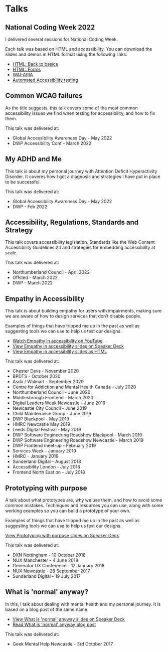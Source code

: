 # Talks

## National Coding Week 2022

I delivered several sessions for National Coding Week.

Each talk was based on HTML and accessibility. You can download the slides and demos in HTML format using the following links:

- [HTML: Back to basics](/downloads/decks/2022-09-html-back-to-basics.zip)
- [HTML: Forms](/downloads/decks/2022-09-html-forms.zip)
- [WAI-ARIA](/downloads/decks/2022-09-wai-aria.zip)
- [Automated Accessibility testing](/downloads/decks/2022-09-automated-accessibility-testing.zip)

## Common WCAG failures

As the title suggests, this talk covers some of the most common accessibility issues we find when testing for accessibility, and how to fix them.

This talk was delivered at:
- Global Accessibility Awareness Day - May 2022
- DWP Accessibility Conf - March 2022

## My ADHD and Me

This talk is about my personal journey with Attention Deficit Hyperactivity Disorder. It coveres how I got a diagnosis and strategies I have put in place to be successful.

This talk was delivered at:
- Global Accessibility Awareness Day - May 2022
- DWP - Feb 2022

## Accessibility, Regulations, Standards and Strategy

This talk covers accessibility legislation. Standards like the Web Content Accessibility Guidelines 2.1 and strategies for embedding accessibility at scale.

This talk was delivered at:
- Northumberland Council - April 2022
- Offsted - March 2022
- DWP - March 2022

## Empathy in Accessibility

This talk is about building empathy for users with impairments, making sure we are aware of how to design services that don’t disable people.

Examples of things that have tripped me up in the past as well as suggesting tools we can use to help us test our designs.

- [Watch Empathy in accessibility on YouTube](https://www.youtube.com/watch?v=OyGuEXq2PCc&t=243s)
- [View Empathy in accessibility slides on Speaker Deck](https://speakerdeck.com/abbott567/empathy-in-accessibility)
- [View Empathy in accessibility slides as HTML](https://empathy-in-accessibility.netlify.app/start.html)

This talk was delivered at:
- Chester Devs - November 2020
- BPDTS - October 2020
- Asda / Walmart - September 2020
- Centre for Addiction and Mental Health Canada - July 2020
- Northumberland Council - June 2020
- Middlesbrough Frontend - March 2020
- Digital Leaders Week Newcastle - June 2019
- Newcastle City Council - June 2019
- Child Maintenance Group - June 2019
- DWP Blackpool - May 2019
- HMRC Newcastle May 2019
- Leeds Digital Festival - May 2019
- DWP Software Engineering Roadshow Blackpool - March 2019
- DWP Software Engineering Roadshow Newcastle - March 2019
- DWP Frontend meet-up - February 2019
- Services Week - January 2019
- HMRC - January 2019
- Sunderland Digital - August 2018
- Accessibility London - July 2018
- Frontend North East on - July 2018

## Prototyping with purpose


A talk about what prototypes are, why we use them, and how to avoid some common mistakes. Techniques and resources you can use, along with some working examples so you can build a prototype of your own.

Examples of things that have tripped me up in the past as well as suggesting tools we can use to help us test our designs.

[View Prototyping with purpose slides on Speaker Deck](https://speakerdeck.com/abbott567/prototyping-with-purpose)

This talk was delivered at:

- DXN Nottingham - 10 October 2018
- NUX Manchester - 4 June 2018
- Generator UX Conference - 17 January 2018
- NUX Newcastle - 28 September 2017
- Sunderland Digital - 19 July 2017

## What is 'normal' anyway?

In this, I talk about dealing with mental health and my personal journey. It is based on a blog post of the same name.

- [View What is 'normal' anyway slides on Speaker Deck](https://speakerdeck.com/abbott567/what-is-normal-anyway)
- [Read What is 'normal' anyway blog post](/what-is-normal-anyway)

This talk was delivered at:
- Geek Mental Help Newcastle - 3rd October 2017